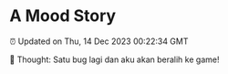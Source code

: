 # A Mood Story

⏰ Updated on Thu, 14 Dec 2023 00:22:34 GMT

💭 Thought: Satu bug lagi dan aku akan beralih ke game!

